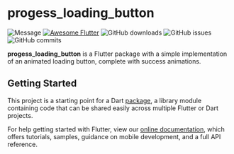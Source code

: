 # progess_loading_button

![Message](https://img.shields.io/badge/just%20the%20message-8A2BE2)
[![Awesome Flutter](https://img.shields.io/badge/Awesome-Flutter-blue.svg)](https://github.com/Solido/awesome-flutter)
![GitHub downloads](https://img.shields.io/github/downloads/letienkhang/progessloadingbutton/total.svg)
![GitHub issues](https://img.shields.io/github/issues/letienkhang/progessloadingbutton.svg)
![GitHub commits](https://img.shields.io/github/commits-since/letienkhang/progessloadingbutto/v0.01.svg)

**progess_loading_button** is a Flutter package with a simple implementation of an animated loading button, complete with success animations.

## Getting Started

This project is a starting point for a Dart
[package](https://flutter.dev/developing-packages/),
a library module containing code that can be shared easily across
multiple Flutter or Dart projects.

For help getting started with Flutter, view our 
[online documentation](https://flutter.dev/docs), which offers tutorials, 
samples, guidance on mobile development, and a full API reference.
